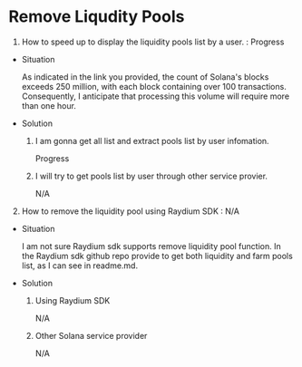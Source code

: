 # Remove Liqudity Pools

1. How to speed up to display the liquidity pools list by a user. : Progress

- Situation

    As indicated in the link you provided, the count of Solana's blocks exceeds 250 million, with each block containing over 100 transactions. Consequently, I anticipate that processing this volume will require more than one hour.

- Solution
    1. I am gonna get all list and extract pools list by user infomation. 
    
        Progress

    2. I will try to get pools list by user through other service provier.

        N/A
2. How to remove the liquidity pool using Raydium SDK : N/A

- Situation

    I am not sure Raydium sdk supports remove liquidity pool function. In the Raydium sdk github repo provide to get both liquidity and farm pools list, as I can see in readme.md.

- Solution
    
    1. Using Raydium SDK 

        N/A

    2. Other Solana service provider

        N/A